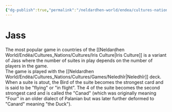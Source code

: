 ```yaml
---
{"dg-publish":true,"permalink":"/neldardhen-world/endea/cultures-nations/cultures/games/jass/"}
---
```


# Jass
The most popular game in countries of the [[Neldardhen World/Endëa/Cultures_Nations/Cultures/Iris Culture\|Iris Culture]] is a variant of Jass where the number of suites in play depends on the number of players in the game.  
The game is played with the [[Neldardhen World/Endëa/Cultures_Nations/Cultures/Games/Neledhîr\|Neledhîr]] deck.
When a suite is atout, the Bird of the suite becomes the strongest card and is said to be "flying" or "in flight". The 4 of the suite becomes the second strongest card and is called the "Canad" (which was originally meaning "Four" in an older dialect of Palanian but was later further deformed to "Canard" meaning "the Duck").